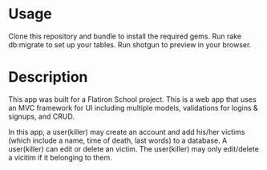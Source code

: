 # Usage
Clone this repository and bundle to install the required gems. Run rake db:migrate to set up your tables. Run shotgun to preview in your browser.

# Description
This app was built for a Flatiron School project. This is a web app that uses an MVC framework for UI including multiple models, validations for logins & signups, and CRUD.

In this app, a user(killer) may create an account and add his/her victims (which include a name, time of death, last words) to a database. A user(killer) can edit or delete an victim. The user(killer) may only edit/delete a vicitim if it belonging to them.
